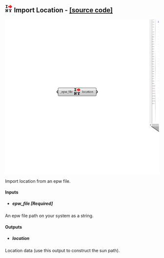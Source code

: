 ## ![](../../images/icons/Import_Location.png) Import Location - [[source code]](https://github.com/ladybug-tools/ladybug-grasshopper/blob/master/ladybug_grasshopper/src//LB%20Import%20Location.py)

![](../../images/components/Import_Location.png)

Import location from an epw file.
 



#### Inputs
* ##### epw_file [Required]
An epw file path on your system as a string. 

#### Outputs
* ##### location
Location data (use this output to construct the sun path).